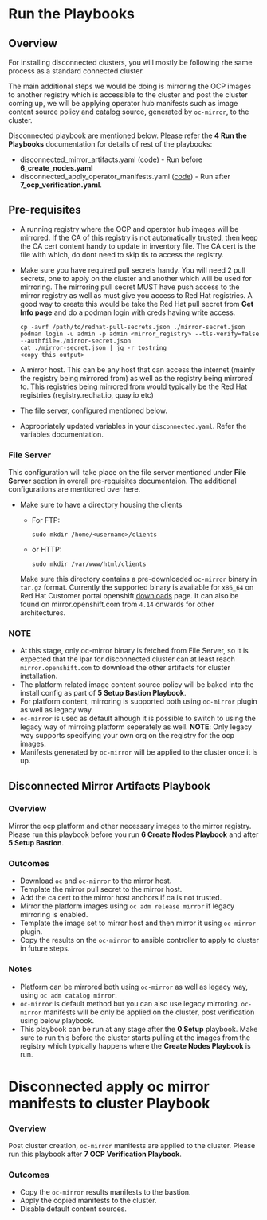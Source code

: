 # Run the Playbooks

## Overview

For installing disconnected clusters, you will mostly be following rhe same process as a standard connected cluster.

The main additional steps we would be doing is mirroring the OCP images to another registry which is accessible to
the cluster and post the cluster coming up, we will be applying operator hub manifests such as image content source
policy and catalog source, generated by `oc-mirror`, to the cluster.

Disconnected playbook are mentioned below. Please refer the **4 Run the Playbooks** documentation for details of rest of the playbooks:

* disconnected_mirror_artifacts.yaml ([code](https://github.com/IBM/Ansible-OpenShift-Provisioning/blob/main/playbooks/disconnected_mirror_artifacts.yaml)) - Run before **6_create_nodes.yaml**
* disconnected_apply_operator_manifests.yaml ([code](https://github.com/IBM/Ansible-OpenShift-Provisioning/blob/main/playbooks/disconnected_apply_operator_manifests.yaml)) - Run after **7_ocp_verification.yaml**.

## Pre-requisites

* A running registry where the OCP and operator hub images will be mirrored. If the CA of this registry is not automatically trusted, then keep the 
  CA cert content handy to update in inventory file. The CA cert is the file with which, do dont need to skip tls to access the registry.
* Make sure you have required pull secrets handy. You will need 2 pull secrets, one to apply on the cluster and another which will be used for 
  mirroring. The mirroring  pull secret MUST have push access to the mirror registry as well as must give you access to Red Hat registries. 
  A good way to create this would be take the Red Hat pull secret from **Get Info page** and do a podman login with creds having write access.

    ```
    cp -avrf /path/to/redhat-pull-secrets.json ./mirror-secret.json
    podman login -u admin -p admin <mirror_registry> --tls-verify=false --authfile=./mirror-secret.json
    cat ./mirror-secret.json | jq -r tostring
    <copy this output>
    ```

* A mirror host. This can be any host that can access the internet (mainly the registry being mirrored from) as well as the registry being mirrored to.
  This registries being mirrored from would typically be the Red Hat registries (registry.redhat.io, quay.io etc)
* The file server, configured mentioned below.
* Appropriately updated variables in your `disconnected.yaml`. Refer the variables documentation.

### File Server

This configuration will take place on the file server mentioned under **File Server** section in overall pre-requisites documentaion. The additional
configurations are mentioned over here.

* Make sure to have a directory housing the clients

    * For FTP:

      ```
      sudo mkdir /home/<username>/clients
      ```

    * or HTTP:

      ```
      sudo mkdir /var/www/html/clients
      ```

  Make sure this directory contains a pre-downloaded `oc-mirror` binary in `tar.gz` format. Currently the supported binary is available for `x86_64` on Red Hat Customer portal openshift [downloads](https://console.redhat.com/openshift/downloads) page. It can also be found on mirror.openshift.com from `4.14` onwards for other architectures.

### NOTE

* At this stage, only oc-mirror binary is fetched from File Server, so it is expected that the lpar for disconnected cluster can at least reach `mirror.openshift.com` to download the
  other artifacts for cluster installation.
* The platform related image content source policy will be baked into the install config as part of **5 Setup Bastion Playbook**.
* For platform content, mirroring is supported both using `oc-mirror` plugin as well as legacy way. 
* `oc-mirror` is used as default alhough it is possible to switch to using the legacy way of mirroing platform seperately as well. **NOTE**: Only legacy way supports specifying your own org on the registry for the ocp images.
* Manifests generated by `oc-mirror` will be applied to the cluster once it is up.

## Disconnected Mirror Artifacts Playbook

### Overview

Mirror the ocp platform and other necessary images to the mirror registry. Please run this playbook before you run **6 Create Nodes Playbook** and after
**5 Setup Bastion**.

### Outcomes

* Download `oc` and `oc-mirror` to the mirror host.
* Template the mirror pull secret to the mirror host.
* Add the ca cert to the mirror host anchors if ca is not trusted.
* Mirror the platform images using `oc adm release mirror` if legacy mirroring is enabled.
* Template the image set to mirror host and then mirror it using `oc-mirror` plugin.
* Copy the results on the `oc-mirror` to ansible controller to apply to cluster in future steps.

### Notes

* Platform can be mirrored both using `oc-mirror` as well as legacy way, using `oc adm catalog mirror`.
* `oc-mirror` is default method but you can also use legacy mirroring. `oc-mirror` manifests will be only be applied on the cluster, post verification using below playbook.
* This playbook can be run at any stage after the **0 Setup** playbook. Make sure to run this before the cluster starts pulling at the images from the registry
  which typically happens where the **Create Nodes Playbook** is run.

# Disconnected apply oc mirror manifests to cluster Playbook

### Overview

Post cluster creation, `oc-mirror` manifests are applied to the cluster. Please run this playbook after **7 OCP Verification Playbook**.

### Outcomes

* Copy the `oc-mirror` results manifests to the bastion.
* Apply the copied manifests to the cluster.
* Disable default content sources.
